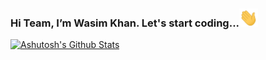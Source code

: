 ### Hi Team, I’m Wasim Khan. Let's start coding...<img src="https://raw.githubusercontent.com/ABSphreak/ABSphreak/master/gifs/Hi.gif" width="30px"></h1>


[![Ashutosh's Github Stats](https://github-readme-stats.vercel.app/api?username=wasimkhan042&show_icons=true&count_private=true)](https://github.com/wasimkhan042/github-readme-stats)

